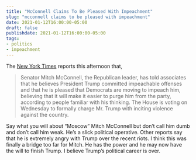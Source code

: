 ```yaml
---
title: "McConnell Claims To Be Pleased With Impeachment"
slug: "mcconnell claims to be pleased with impeachment"
date: 2021-01-12T16:00:00-05:00
draft: false
publishdate: 2021-01-12T16:00:00-05:00
tags:
- politics
- impeachment
---
```


The [New York Times][1] reports this afternoon that,

>Senator Mitch McConnell, the Republican leader, has told associates that he believes President Trump committed impeachable offenses and that he is pleased that Democrats are moving to impeach him, believing that it will make it easier to purge him from the party, according to people familiar with his thinking. The House is voting on Wednesday to formally charge Mr. Trump with inciting violence against the country.

Say what you will about “Moscow” Mitch McConnell but don’t call him dumb and don’t call him weak. He’s a slick political operative. Other reports say that he is extremely angry with Trump over the recent riots. I think this was finally a bridge too far for Mitch. He has the power and he may now have the will to finish Trump. I believe Trump’s political career is over.

[1]: https://www.nytimes.com/2021/01/12/us/mitch-mcconnell-trump-impeachment.html
